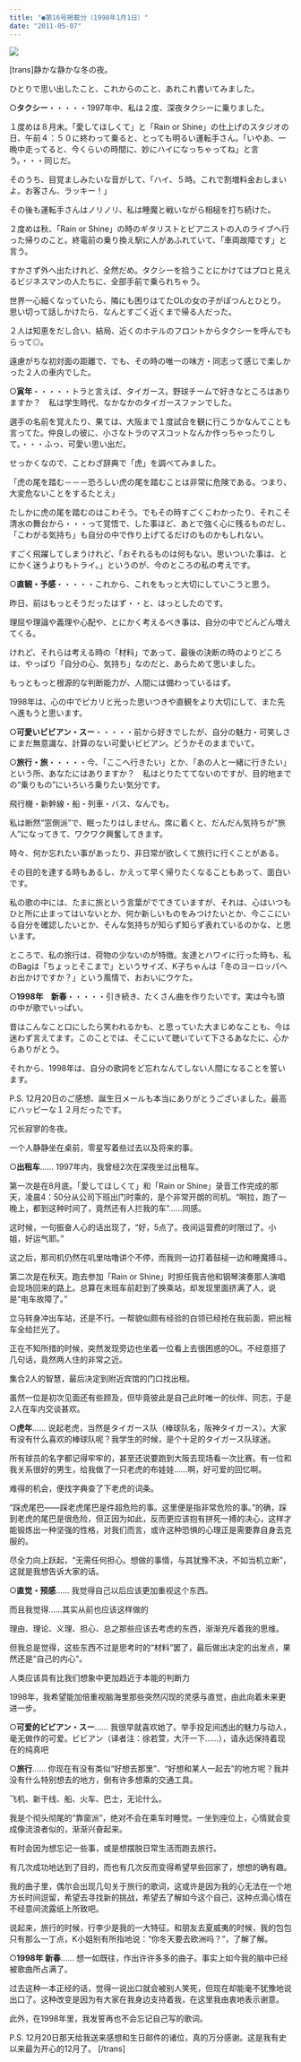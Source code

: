 ```yaml
---
title: "●第16号掲載分（1998年1月1日）"
date: "2011-05-07"
---
```


![](images/selfshot.jpg)

\[trans\]静かな静かな冬の夜。

ひとりで思い出したこと、これからのこと、あれこれ書いてみました。

○**タクシー**・・・・・1997年中、私は２度、深夜タクシーに乗りました。

１度めは８月末。「愛してほしくて」と「Rain or Shine」の仕上げのスタジオの日、午前４：５０に終わって乗ると、とっても明るい運転手さん。「いやあ、一晩中走ってると、今くらいの時間に、妙にハイになっちゃってね」と言う。・・・同じだ。

そのうち、目覚ましみたいな音がして、「ハイ、５時。これで割増料金おしまいよ。お客さん、ラッキー！」

その後も運転手さんはノリノリ、私は睡魔と戦いながら相槌を打ち続けた。

２度めは秋、「Rain or Shine」の時のギタリストとピアニストの人のライブへ行った帰りのこと。終電前の乗り換え駅に人があふれていて、「車両故障です」と言う。

すかさず外へ出たけれど、全然だめ。タクシーを拾うことにかけてはプロと見えるビジネスマンの人たちに、全部手前で乗られちゃう。

世界一心細くなっていたら、隣にも困りはてたOLの女の子がぽつんとひとり。思い切って話しかけたら、なんとすごく近くまで帰る人だった。

２人は知恵をだし合い、結局、近くのホテルのフロントからタクシーを呼んでもらって◎。

遠慮がちな初対面の距離で、でも、その時の唯一の味方・同志って感じで楽しかった２人の車内でした。

○**寅年**・・・・・トラと言えば、タイガース。野球チームで好きなところはありますか？　私は学生時代、なかなかのタイガースファンでした。

選手の名前を覚えたり、果ては、大阪まで１度試合を観に行こうかなんてことも言ってた。仲良しの彼に、小さなトラのマスコットなんか作っちゃったりして。・・・ふっ、可愛い思い出だ。

せっかくなので、ことわざ辞典で「虎」を調べてみました。

「虎の尾を踏む－－－恐ろしい虎の尾を踏むことは非常に危険である。つまり、大変危ないことをするたとえ」

たしかに虎の尾を踏むのはこわそう。でもその時すごくこわかったり、それこそ清水の舞台から・・・って覚悟で、した事ほど、あとで強く心に残るものだし、「こわがる気持ち」も自分の中で作り上げてるだけのものかもしれない。

すごく飛躍してしまうけれど、「おそれるものは何もない。思いついた事は、とにかく迷うよりもトライ。」というのが、今のところの私の考えです。

○**直観・予感**・・・・・これから、これをもっと大切にしていこうと思う。

昨日、前はもっとそうだったはず・・と、はっとしたのです。

理屈や理論や義理や心配や、とにかく考えるべき事は、自分の中でどんどん増えてくる。

けれど、それらは考える時の「材料」であって、最後の決断の時のよりどころは、やっぱり「自分の心、気持ち」なのだと、あらためて思いました。

もっともっと根源的な判断能力が、人間には備わっているはず。

1998年は、心の中でピカリと光った思いつきや直観をより大切にして、また先へ進もうと思います。

○**可愛いビビアン・スー**・・・・・前から好きでしたが、自分の魅力・可笑しさにまだ無意識な、計算のない可愛いビビアン。どうかそのままでいて。

○**旅行・旅**・・・・・今、「ここへ行きたい」とか、「あの人と一緒に行きたい」という所、あなたにはありますか？　私はとりたててないのですが、目的地までの“乗りもの”にいろいろ乗りたい気分です。

飛行機・新幹線・船・列車・バス、なんでも。

私は断然“窓側派”で、眠ったりはしません。席に着くと、だんだん気持ちが“旅人”になってきて、ワクワク興奮してきます。

時々、何か忘れたい事があったり、非日常が欲しくて旅行に行くことがある。

その目的を達する時もあるし、かえって早く帰りたくなることもあって、面白いです。

私の歌の中には、たまに旅という言葉がでてきていますが、それは、心はいつもひと所に止まってはいないとか、何か新しいものをみつけたいとか、今ここにいる自分を確認したいとか、そんな気持ちが知らず知らず表れているのかな、と思います。

ところで、私の旅行は、荷物の少ないのが特徴。友達とハワイに行った時も、私のBagは「ちょっとそこまで」というサイズ、K子ちゃんは「冬のヨーロッパへお出かけですか？」という風情で、おおいにウケた。

○**1998年　新春**・・・・・引き続き、たくさん曲を作りたいです。実は今も頭の中が歌でいっぱい。

昔はこんなこと口にしたら笑われるかも、と思っていた大まじめなことも、今は迷わず言えてます。このことでは、そこにいて聴いていて下さるあなたに、心からありがとう。

それから、1998年は、自分の歌詞をど忘れなんてしない人間になることを誓います。

P.S. 12月20日のご感想、誕生日メールも本当にありがとうございました。最高にハッピーな１２月だったです。

冗长寂寥的冬夜。

一个人静静坐在桌前，零星写着些过去以及将来的事。

○**出租车**…… 1997年内，我曾经2次在深夜坐过出租车。

第一次是在8月底。「愛してほしくて」和「Rain or Shine」录音工作完成的那天，凌晨4：50分从公司下班出门时乘的，是个非常开朗的司机。“啊拉，跑了一晚上，都到这种时间了，竟然还有人拦我的车”……同感。

这时候，一句振奋人心的话出现了，“好，5点了。夜间运营费的时限过了。小姐，好运气耶。”

这之后，那司机仍然在叽里咕噜讲个不停，而我则一边打着鼓槌一边和睡魔搏斗。

第二次是在秋天。跑去参加「Rain or Shine」时担任我吉他和钢琴演奏那人演唱会现场回来的路上。总算在末班车前赶到了换乘站，却发现里面挤满了人，说是“电车故障了。”

立马转身冲出车站，还是不行。一帮貌似颇有经验的白领已经抢在我前面，把出租车全给拦光了。

正在不知所措的时候，突然发现旁边也坐着一位看上去很困惑的OL。不经意搭了几句话，竟然两人住的非常之近。

集合2人的智慧，最后决定到附近宾馆的门口找出租。

虽然一位是初次见面还有些顾及，但毕竟彼此是自己此时唯一的伙伴、同志，于是2人在车内交谈甚欢。

○**虎年**…… 说起老虎，当然是タイガース队（棒球队名，阪神タイガース）。大家有没有什么喜欢的棒球队呢？我学生的时候，是个十足的タイガース队球迷。

所有球员的名字都记得牢牢的，甚至还说要跑到大阪去现场看一次比赛。有一位和我关系很好的男生，给我做了一只老虎的布娃娃……啊，好可爱的回忆啊。

难得的机会，便找字典查了下老虎的词条。

“踩虎尾巴——踩老虎尾巴是件超危险的事。这里便是指非常危险的事。”的确，踩到老虎的尾巴是很危险，但正因为如此，反而更应该抱有拼死一搏的决心，这样才能锻炼出一种坚强的性格，对我们而言，或许这种恐惧的心理正是需要靠自身去克服的。

尽全力向上跃起，“无需任何担心。想做的事情，与其犹豫不决，不如当机立断”，这就是我想告诉大家的话。

○**直觉・预感**…… 我觉得自己以后应该更加重视这个东西。

而且我觉得……其实从前也应该这样做的

理由、理论、义理、担心、总之那些应该去考虑的东西，渐渐充斥着我的思维。

但我总是觉得，这些东西不过是思考时的“材料”罢了，最后做出决定的出发点，果然还是“自己的内心”。

人类应该具有比我们想象中更加趋近于本能的判断力

1998年，我希望能加倍重视脑海里那些突然闪现的灵感与直觉，由此向着未来更进一步。

○**可爱的ビビアン・スー**…… 我很早就喜欢她了。举手投足间透出的魅力与动人，毫无做作的可爱。ビビアン（译者注：徐若萱，大汗一下……），请永远保持着现在的纯真吧

○**旅行**…… 你现在有没有类似“好想去那里”、“好想和某人一起去”的地方呢？我并没有什么特别想去的地方，倒有许多想乘的交通工具。

飞机、新干线、船、火车、巴士，无论什么。

我是个彻头彻尾的“靠窗派”，绝对不会在乘车时睡觉。一坐到座位上，心情就会变成像流浪者似的，渐渐兴奋起来。

有时会因为想忘记一些事，或是想摆脱日常生活而跑去旅行。

有几次成功地达到了目的，而也有几次反而变得希望早些回家了，想想的确有趣。

我的曲子里，偶尔会出现几句关于旅行的歌词，这或许是因为我的心无法在一个地方长时间逗留，希望去寻找新的挑战，希望去了解如今这个自己，这种点滴心情在不经意间流露纸上所致吧。

说起来，旅行的时候，行李少是我的一大特征。和朋友去夏威夷的时候，我的包包只有那么一丁点，K小姐别有所指地说：“你冬天要去欧洲吗？”，了解了解。

○**1998年 新春**…… 想一如既往，作出许许多多的曲子。事实上如今我的脑中已经被歌曲所占满了。

过去这种一本正经的话，觉得一说出口就会被别人笑死，但现在却能毫不犹豫地说出口了。这种改变是因为有大家在我身边支持着我，在这里我由衷地表示谢意。

此外，在1998年里，我发誓再也不会忘记自己写的歌词。

P.S. 12月20日那天给我送来感想和生日邮件的诸位，真的万分感谢。这是我有史以来最为开心的12月了。 \[/trans\]
